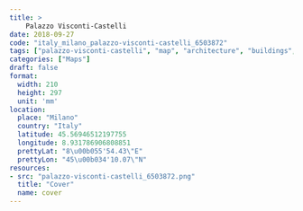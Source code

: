 ```yaml
---
title: > 
    Palazzo Visconti-Castelli
date: 2018-09-27
code: "italy_milano_palazzo-visconti-castelli_6503872"
tags: ["palazzo-visconti-castelli", "map", "architecture", "buildings", "Milano", "Italy"]
categories: ["Maps"]
draft: false
format:
  width: 210
  height: 297
  unit: 'mm'
location:
  place: "Milano"
  country: "Italy"
  latitude: 45.56946512197755
  longitude: 8.931786906808851
  prettyLat: "8\u00b055'54.43\"E"
  prettyLon: "45\u00b034'10.07\"N"
resources:
- src: "palazzo-visconti-castelli_6503872.png"
  title: "Cover"
  name: cover
---
```

